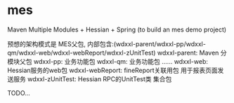 mes
===

Maven Multiple Modules + Hessian + Spring (to build an mes demo project)

预想的架构模式是 MES父包, 内部包含:(wdxxl-parent/wdxxl-pp/wdxxl-qm/wdxxl-web/wdxxl-webReport/wdxxl-zUnitTest)
wdxxl-parent: Maven 分模块父包
wdxxl-pp: 业务功能包
wdxxl-qm: 业务功能包
......
wdxxl-web: Hessian服务的web包
wdxxl-webReport: fineReport关联用包 用于报表页面发送服务
wdxxl-zUnitTest: Hessian RPC的UnitTest类 集合包

TODO...
